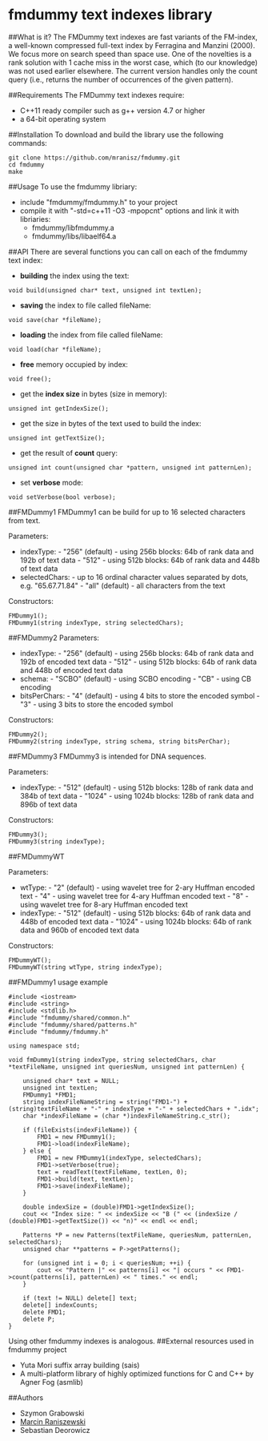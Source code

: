 # fmdummy text indexes library

##What is it?
The FMDummy text indexes are fast variants of the FM-index, a well-known compressed full-text index by Ferragina and Manzini (2000). We focus more on search speed than space use. One of the novelties is a rank solution with 1 cache miss in the worst case, which (to our knowledge) was not used earlier elsewhere. The current version handles only the count query (i.e., returns the number of occurrences of the given pattern).

##Requirements
The FMDummy text indexes require:
- C++11 ready compiler such as g++ version 4.7 or higher
- a 64-bit operating system

##Installation
To download and build the library use the following commands:
```
git clone https://github.com/mranisz/fmdummy.git
cd fmdummy
make
```

##Usage
To use the fmdummy libriary:
- include "fmdummy/fmdummy.h" to your project
- compile it with "-std=c++11 -O3 -mpopcnt" options and link it with libriaries:
  - fmdummy/libfmdummy.a
  - fmdummy/libs/libaelf64.a

##API
There are several functions you can call on each of the fmdummy text index:
- **building** the index using the text:
```
void build(unsigned char* text, unsigned int textLen);
```
- **saving** the index to file called fileName:
```
void save(char *fileName);
```
- **loading** the index from file called fileName:
```
void load(char *fileName);
```
- **free** memory occupied by index:
```
void free();
```
- get the **index size** in bytes (size in memory):
```
unsigned int getIndexSize();
```
- get the size in bytes of the text used to build the index:
```
unsigned int getTextSize();
```
- get the result of **count** query:
```
unsigned int count(unsigned char *pattern, unsigned int patternLen);
```
- set **verbose** mode:
```
void setVerbose(bool verbose);
```

##FMDummy1
FMDummy1 can be build for up to 16 selected characters from text.

Parameters:
- indexType:
      - "256" (default) - using 256b blocks: 64b of rank data and 192b of text data
      - "512" - using 512b blocks: 64b of rank data and 448b of text data
- selectedChars:
      - up to 16 ordinal character values separated by dots, e.g. "65.67.71.84"
      - "all" (default) - all characters from the text

Constructors:
```
FMDummy1();
FMDummy1(string indexType, string selectedChars);
```

##FMDummy2
Parameters:
- indexType:
      - "256" (default) - using 256b blocks: 64b of rank data and 192b of encoded text data
      - "512" - using 512b blocks: 64b of rank data and 448b of encoded text data
- schema:
      - "SCBO" (default) - using SCBO encoding
      - "CB" - using CB encoding
- bitsPerChars:
      - "4" (default) - using 4 bits to store the encoded symbol
      - "3" - using 3 bits to store the encoded symbol

Constructors:
```
FMDummy2();
FMDummy2(string indexType, string schema, string bitsPerChar);
```

##FMDummy3
FMDummy3 is intended for DNA sequences.

Parameters:
- indexType:
      - "512" (default) - using 512b blocks: 128b of rank data and 384b of text data
      - "1024" - using 1024b blocks: 128b of rank data and 896b of text data

Constructors:
```
FMDummy3();
FMDummy3(string indexType);
```

##FMDummyWT

Parameters:
- wtType:
      - "2" (default) - using wavelet tree for 2-ary Huffman encoded text
      - "4" - using wavelet tree for 4-ary Huffman encoded text
      - "8" - using wavelet tree for 8-ary Huffman encoded text
- indexType:
      - "512" (default) - using 512b blocks: 64b of rank data and 448b of encoded text data
      - "1024" - using 1024b blocks: 64b of rank data and 960b of encoded text data

Constructors:
```
FMDummyWT();
FMDummyWT(string wtType, string indexType);
```

##FMDummy1 usage example
```
#include <iostream>
#include <string>
#include <stdlib.h>
#include "fmdummy/shared/common.h"
#include "fmdummy/shared/patterns.h"
#include "fmdummy/fmdummy.h"

using namespace std;

void fmDummy1(string indexType, string selectedChars, char *textFileName, unsigned int queriesNum, unsigned int patternLen) {

	unsigned char* text = NULL;
	unsigned int textLen;
	FMDummy1 *FMD1;
	string indexFileNameString = string("FMD1-") + (string)textFileName + "-" + indexType + "-" + selectedChars + ".idx";
	char *indexFileName = (char *)indexFileNameString.c_str();

	if (fileExists(indexFileName)) {
		FMD1 = new FMDummy1();
		FMD1->load(indexFileName);
	} else {
		FMD1 = new FMDummy1(indexType, selectedChars);
		FMD1->setVerbose(true);
		text = readText(textFileName, textLen, 0);
		FMD1->build(text, textLen);
		FMD1->save(indexFileName);
	}
	
	double indexSize = (double)FMD1->getIndexSize();
	cout << "Index size: " << indexSize << "B (" << (indexSize / (double)FMD1->getTextSize()) << "n)" << endl << endl;

	Patterns *P = new Patterns(textFileName, queriesNum, patternLen, selectedChars);
	unsigned char **patterns = P->getPatterns();
	
	for (unsigned int i = 0; i < queriesNum; ++i) {
		cout << "Pattern |" << patterns[i] << "| occurs " << FMD1->count(patterns[i], patternLen) << " times." << endl;
	}

	if (text != NULL) delete[] text;
	delete[] indexCounts;
	delete FMD1;
	delete P;
}
```
Using other fmdummy indexes is analogous.
##External resources used in fmdummy project
- Yuta Mori suffix array building (sais)
- A multi-platform library of highly optimized functions for C and C++ by Agner Fog (asmlib)

##Authors
- Szymon Grabowski
- [Marcin Raniszewski](https://github.com/mranisz)
- Sebastian Deorowicz
